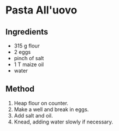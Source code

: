 # Pasta All'uovo

## Ingredients

- 315 g flour
- 2 eggs
- pinch of salt
- 1 T maize oil
- water

## Method

1. Heap flour on counter.
2. Make a well and break in eggs.
3. Add salt and oil.
4. Knead, adding water slowly if necessary.
